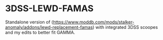 # 3DSS-LEWD-FAMAS
Standalone version of (https://www.moddb.com/mods/stalker-anomaly/addons/lewd-replacement-famas) with integrated 3DSS scoopes and my edits to better fit GAMMA.
